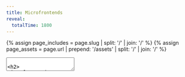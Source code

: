 ```yaml
---
title: Microfrontends
reveal:
  totalTime: 1800
---
```


<!-- Get the assets path, removing the trailing slash -->

{% assign page_includes = page.slug | split: '/' | join: '/' %}
{% assign page_assets = page.url | prepend: '/assets' | split: '/' | join: '/' %}

<style>
  .one-col {
    display: grid;
    grid-template-columns: 1fr;
  }

  .two-col {
    display: grid;
    grid-template-columns: 1fr 1fr;
  }

  .three-col {
    display: grid;
    grid-template-columns: 1fr 1fr 1fr;
  }

  .place-center {
    place-items: center;
  }

  .font-sm {
    font-size: 30px;
  }

  .font-md {
    .font-size: 35px;
  }

  .fragment.semi-fade-out-then-in {
    opacity: 1;
  }

  .fragment.semi-fade-out-then-in.current-fragment {
    opacity: .5;
  }

  [data-qr-code] img {
    padding: 16px;
    background: white;
  }
</style>

<section data-markdown>
<textarea data-template>

<h2>
Microfrontends
<br />
&
<br />
Module Federation
</h2>

Alex Lockhart

---

# Hi 👋

Notes:

- Before we get into things, let me introduce myself.
- Hi, I'm Alex.
- I grew up here in Halifax, and I've been working as a Software Developer for just about 7 years now.
- I even worked at REDSpace for just under a year!
- I spent the last few years in the UK working, before coming back to Halifax last year.

---

<div class="two-col">
  <img src="{{ page_assets }}/img/amelia-1.jpeg" />
  <img src="{{ page_assets }}/img/amelia-2.jpeg" />
</div>

Notes:

- And of course, most importantly, my partner and I have a cat named Amelia.

---

## Some Assumptions

- Create React App (CRA) <!-- .element: class="fragment" -->
- React (ReactDOM, rendering) <!-- .element: class="fragment" -->
- Some advanced React APIs (Lazy, Error Boundaries, Suspense) <!-- .element: class="fragment" -->
- Dependencies <!-- .element: class="fragment" -->
- Bundlers (Webpack, plugins, singletons) <!-- .element: class="fragment" -->

Notes:

- We're going to talk about a lot of things today!
- It's okay if you haven't used these things, or even heard of them before.
- I'm going to try to explain all the important bits as we go along.
- Knowledge of these is hopefully not necessary to understand this talk.
- But here's a few things that will come up.
- If you want to talk about these in-depth, come find me after the talk!
- First, we're going to be pretty React heavy tonight. That means:
- (next)
- I'll be assuming you're familiar with Create React App,
- (next)
- and React itself, as well as
- (next)
- some of the more advanced React APIs like Lazy, Error Boundaries, and Suspense.
- (next)
- We'll also be talking about dependencies,
- (next)
- and how they're bundled.

---

<!-- .slide: data-auto-animate data-auto-animate-id="the-problem" -->

## The Problem

<div class="three-col place-center">
  <img src="{{ page_assets }}/img/web-app-monolith.png" style="width: 40%; justify-self: end;" />
  <div class="r-stack" style="padding: 100px">
    <img src="{{ page_assets }}/img/arrow.png" />
    <img src="{{ page_assets }}/img/arrow.png" />
    <img src="{{ page_assets }}/img/arrow.png" />
    <img src="{{ page_assets }}/img/arrow.png" />
    <img src="{{ page_assets }}/img/arrow.png" />
    <img src="{{ page_assets }}/img/arrow.png" />
    <img src="{{ page_assets }}/img/arrow.png" />
    <img src="{{ page_assets }}/img/arrow.png" />
    <img src="{{ page_assets }}/img/arrow.png" />
  </div>
  <img src="{{ page_assets }}/img/server-monolith.png" style="width: 40%; justify-self: start;" />
</div>

Notes:

- The classic client-server relationship. Our business sells shapes!
- Our users go to our website, our app loads, and they do things that talk to the server.
- Business is going well. So well, in fact, that our application keeps growing.

---

<!-- .slide: data-auto-animate data-auto-animate-id="the-problem" -->

## The Problem

<style>
  .problem.many-arrow {
    padding: 40px;
  }

  .problem.many-arrow img {
    width: 40%;
    position: relative; 
  }
</style>

<div class="three-col place-center">
  <img src="{{ page_assets }}/img/web-app-monolith.png" />
  <div class="r-stack problem many-arrow">
    <img src="{{ page_assets }}/img/arrow.png" style="top: -20px; left: -15px" />
    <img src="{{ page_assets }}/img/arrow.png" style="top: 40px; left: -10px" />
    <img src="{{ page_assets }}/img/arrow.png" style="top: 60px; left: 0px" />
    <img src="{{ page_assets }}/img/arrow.png" style="top: -40px; left: 10px" />
    <img src="{{ page_assets }}/img/arrow.png" style="top: -80px; left: 5px" />
    <img src="{{ page_assets }}/img/arrow.png" style="top: 80px; left: -20px" /> 
    <img src="{{ page_assets }}/img/arrow.png" style="top: 0px; left: 15px" />
    <img src="{{ page_assets }}/img/arrow.png" style="top: 20px; left: -5px" />
    <img src="{{ page_assets }}/img/arrow.png" style="top: -60px; left: 20px" />
  </div>
  <img src="{{ page_assets }}/img/server-monolith.png" />
</div>

Notes:

- And GROWING.

---

## Why is this a problem?

- Longer build times <!-- .element: class="fragment" -->
- Longer load times <!-- .element: class="fragment" -->
- Lots of commits to the same code <!-- .element: class="fragment" -->

Notes:

- So why is this a problem?
- (next)
- Well, bigger applications also mean longer build times, both locally and in your CI pipeline.
  - When your application takes an hour to build… you have a problem.
- (next)
- Bigger applications also mean longer load times, which means that your users have to wait!
- (next)
- And, bigger applications probably mean a lot more developers all working on the same code.

---

## Goals

1. It should feel like one application <!-- .element: class="fragment" -->
2. It should be performant <!-- .element: class="fragment" -->
3. It should have a great development experience <!-- .element: class="fragment" -->

Notes:

- Looking at what we can do in the backend, we can set some goals.
- We want this to be a step forward, not a step back.
  - (next)
  - We had one application, and we want it to keep feeling like that.
    - Just like how our microservices feel like one API!
  - (next)
  - We don't want a performance hit for this.
    - Our users don't want a worse experience just so we can try fun things!
  - (next)
  - We want to keep our developer experience good.
    - Otherwise, what's the point!

---

<style>
  .microservices-diagram img {
    width: 50%;
  }
</style>

<div class="microservices-diagram place-center" style="display: grid; grid-template-columns: repeat(3, 1fr) 2fr;">
  <img src="{{ page_assets }}/img/web-app-monolith.png" />
  <img src="{{ page_assets }}/img/arrow.png" />
  <img src="{{ page_assets }}/img/server-blank.png" />
  <div class="two-col place-center">
    <img src="{{ page_assets }}/img/arrow.png" style="position: relative; top: 80px; rotate: -30deg;" />
    <img src="{{ page_assets }}/img/server-green.png" />
    <img src="{{ page_assets }}/img/arrow.png" style="position: relative; top: 20px; rotate: -15deg" />
    <img src="{{ page_assets }}/img/server-yellow.png" />
    <img src="{{ page_assets }}/img/arrow.png" style="position: relative; bottom: 20px; rotate: 15deg" />
    <img src="{{ page_assets }}/img/server-red.png" />
    <img src="{{ page_assets }}/img/arrow.png" style="position: relative; bottom: 80px; rotate: 30deg" />
    <img src="{{ page_assets }}/img/server-blue.png" />
  </div>
</div>

Notes:

- We have ways of achieving these goals on the backend. We can start splitting up our servers into a classic microservice architecture.
- Instead of a monolith that handles EVERYTHING, we have an entrypoint and a bunch of smaller microservices that handle specific slices of our business.
- This lets our development teams each focus on one or more individual microservices - no more giant merge conflicts because you’re in the same codebase with 100 other people.
- These microservices are also much faster to build and deploy - instead of waiting an hour for our monolith, it might take only 10 minutes for our microservice to deploy.
- And most importantly - if we do it right, our users will never be able to tell the difference.
- That’s great for our backend - but what about our web app?

---

<!-- .slide: data-auto-animate data-auto-animate-id="web-app-slices" -->

<div class="r-stack">
  <img src="{{ page_assets }}/img/web-app-blank.png" />
  <img src="{{ page_assets }}/img/web-app-green.png" style="position: relative; bottom: 60px; right: 95px;" />
  <img src="{{ page_assets }}/img/web-app-yellow.png" style="position: relative; right: 48px; top: 50px;" />
  <img src="{{ page_assets }}/img/web-app-red-blue.png" style="position: relative; left: 85px;" />
</div>

Notes:

- Well, what if we sliced it up?

---

<!-- .slide: data-auto-animate data-auto-animate-id="web-app-slices" -->

<div class="r-stack">
  <img src="{{ page_assets }}/img/web-app-blank.png" />
  <img src="{{ page_assets }}/img/web-app-green.png" style="position: relative; bottom: 100px; right: 300px;" />
  <img src="{{ page_assets }}/img/web-app-yellow.png" style="position: relative; right: 300px; top: 50px;" />
  <img src="{{ page_assets }}/img/web-app-red-blue.png" style="position: relative; left: 300px;" />
</div>

## Microfrontends <!-- .element: class="fragment" -->

## (or MFEs) <!-- .element: class="fragment" style="text-transform: initial" -->

Notes:

- Instead of a single monolith web application, we could break this up into multiple small ones
- Each small web app could then handle it's own things, and we'd stitch them together to make a single consistent experience
- (next)
- We could even call them.... **Microfrontends**
- (next)
- Or for short, MFEs

---

{% assign mfe_diagram_group_1 = 'data-fragment-index="1" class="fragment custom semi-fade-out-then-in"' %}
{% assign mfe_diagram_group_2 = 'data-fragment-index="2" class="fragment semi-fade-out"' %}
{% assign mfe_diagram_group_none = 'data-fragment-index="1" class="fragment semi-fade-out"' %}

<style>
  .mfe-diagram img {
    width: 50%;
  }
</style>

<div class="mfe-diagram place-center" style="display: grid; grid-template-columns: 1fr 3fr 1fr 1fr;">
  <img src="{{ page_assets }}/img/web-app-blank.png" {{ mfe_diagram_group_2 }} style="width: 100%;" />
  <div class="three-col place-center">
    <img src="{{ page_assets }}/img/arrow.png" {{ mfe_diagram_group_none }} style="position: relative; top: 60px; rotate: -30deg;" />
    <img src="{{ page_assets }}/img/web-app-green.png" {{ mfe_diagram_group_1 }} style="width: 75%;" />
    <img src="{{ page_assets }}/img/arrow.png" {{ mfe_diagram_group_none }} style="position: relative; top: 60px; rotate: 30deg;" />
    <img src="{{ page_assets }}/img/arrow.png" {{ mfe_diagram_group_none }} />
    <img src="{{ page_assets }}/img/web-app-yellow.png" {{ mfe_diagram_group_1 }} style="width: 75%;"  />
    <img src="{{ page_assets }}/img/arrow.png" {{ mfe_diagram_group_none }} />
    <img src="{{ page_assets }}/img/arrow.png" {{ mfe_diagram_group_none }} style="position: relative; bottom: 60px; rotate: 30deg;" />
    <img src="{{ page_assets }}/img/web-app-red-blue.png" {{ mfe_diagram_group_1 }} style="width: 75%;" />
    <img src="{{ page_assets }}/img/arrow.png" {{ mfe_diagram_group_none }} style="position: relative; bottom: 60px; rotate: -30deg;" />
  </div>
  <img src="{{ page_assets }}/img/server-blank.png" {{ mfe_diagram_group_none }} />
  <img src="{{ page_assets }}/img/arrow.png" {{ mfe_diagram_group_none }} />
</div>

Notes:

- So how would this work?
- Well, if we follow the general pattern of the microservices, we'd have...
- (next)
- A main entrypoint into our application. Let's call this the **host**.
  - It's going to be as lean as possible.
  - It's going to be responsible for bootstrapping our application in the browser.
  - It's going to be responsible for loading the rest of our application.
- (next)
- And the rest of our application is going to be made up of all those slices we made. Let's call these **remotes**.
  - They're going to be responsible for exporting modules that our host can load.
  - They're going to be responsible for all of our business logic.
- So how do we stitch these together?

---

<!-- .slide: data-auto-animate data-auto-animate-id="module-federation" -->

## Module Federation

Notes:

- There's a couple different ways, but I'm going to talk about an approach using Module Federation.

---

<!-- .slide: data-auto-animate data-auto-animate-id="module-federation" -->

## Module Federation

https://module-federation.io/

Notes:

- This won't be a full tutorial, but if you want to learn more, I suggest checking out their Github organization.
- You can find support for even more tools there.

---

<!-- .slide: data-auto-animate data-auto-animate-id="module-federation" -->

## Webpack

## Module Federation

## In React <!-- .element: class="fragment" -->

Notes:

- Today, though, let's focus on Webpack Module Federation.
  - I know: Webpack! Why not vite or esbuild or snowpack or rollup or...
  - Module Federation was first introduced in Webpack 5.
  - It's since been ported to other bundlers.
  - It's what I'm most familiar with.
  - And I promise, a lot of the config we go over will be transferrable to other bundlers.
- (next)
- And because I haven't narrowed my focus enough, let's focus specifically on React web applications.
  - Not to worry - if you don't use React, a lot of these concepts can still apply to you. It's all just Javascript modules!

---

## Get Building 🛠️

Notes:

- Before we can setup Module Federation, we need some apps!
- We're going to create a single host app and two remote apps.
- And as much as I'm sure you'd love to watch me live code three apps... I'm going to skip that bit.
- But, all the slides and code will be available at the end.

---

<!-- .slide: data-background-color="white" data-background-iframe="https://lockhart.dev/module-federation-example/host-app/#/remote1?spin=true" data-preload -->

Notes:

- We have a host app with a set of tabs that will let us load other content.
- For now, it's just spinning, waiting for the remotes!

---

<!-- .slide: data-background-color="white" data-background-iframe="https://lockhart.dev/module-federation-example/remote-app-1/" data-preload -->

Notes:

- We have our first remote app: a list of products.

---

<!-- .slide: data-background-color="white" data-background-iframe="https://lockhart.dev/module-federation-example/remote-app-2/" data-preload -->

Notes:

- And we have our second remote app: a checkout form.
- Now, let's put them all together!

---

# Setup

## Remotes

Notes:

- First, let's check out how we configure our remotes.

---

## Remote Webpack Config

```sh
npm i react-app-rewired webpack-merge
```

<div class="font-md">

```js [|10,15|11|16|17-19]
{% include_relative {{ page_includes | append: '/code/remote-webpack-config.js' }} %}
```

</div>

Notes:

- There's a lot here! Let's break it down.
  - (next)
  - First, we name this app so that Webpack can refer to it later.
  - (next)
  - We add a public path where this remote can be reached from the browser. For now, we'll do `localhost`.
  - (next)
  - Then, we added the name of the file that can be used to load this remote.
  - (next)
  - And finally, we get to the good bit!
    - We declare what components we expose through that `remoteEntry.js` file.
    - Here, we're exposing an `App` component. Let's look at how we do that.

---

## `remote` Entrypoint

```ts [|5]
// src/bootstrap/remote.tsx

import { App } from "../App";

export default App;
```

Notes:

- The `remote` entrypoint!
- Remember: our remote apps don't create the React root nor do any bootstraping. The host does that.
- So, this entrypoint doesn't! It just exports the component we want to expose.
- We want it as basic as possible!
  - If we wrap our App with providers here, they'll cover up the ones from the host.
- (next)
- And we want to make this a default export. Named exports can work too, but they're a bit more work to setup.

---

## Remote Webpack Config

<div class="font-md">

```js [20-30]
{% include_relative {{ page_includes | append: '/code/remote-webpack-config.js' }} %}
```

</div>

Notes:

- Back to the config. There was one more section we didn't look at.
- We declared the dependencies that this remote "shares".
  - Let's take a look at what this means.

---

## Dependencies

<div class="font-sm">

```json [6-26]
{% include_relative {{ page_includes | append: '/code/remote-package.json' }} %}
```

</div>

Notes:

- Here's the package.json for one of our remote apps.
- Like you can see here, we've got a lot of dependencies!
  - React, React DOM, ...
  - But also some others, like Material UI.
- Each of these dependencies represents "someone else's code" that we are using.
- They also tend to make up the bulk of our app's bundle size.
- And the bigger our bundle size, the more our users need to download before using our app!
- But wait.. if we have three different apps, aren't we tripling the number of times we need to download our dependencies?
  - This is what sharing is for!

---

## Sharing Dependencies

<div class="font-md">

```js [20-30|5|20-30]
{% include_relative {{ page_includes | append: '/code/remote-webpack-config.js' }} %}
```

</div>

Notes:

- Right. We've got our sharing config in our webpack file.
- (next)
- And we are importing the dependencies we want to share from our package.json, essentially saying "share everything."
- (next)
- Let's see what that results in.

---

<div class="two-col font-sm">
<div>

Module Federation ❌

```sh [|8|7]
build
├── index.html
└── static
    ├── css
    │   └── main.8a685450.css
    └── js
        ├── 787.83a184bd.chunk.js
        └── main.d2804cea.js
```

</div>
<div>

Module Federation + Sharing ✅

```sh [|21|7-20]
build
├── index.html
└── static
    ├── css
    │   └── 735.19f42a5c.chunk.css
    └── js
        ├── 164.d173b888.chunk.js
        ├── 184.658dae2a.chunk.js
        ├── 192.eeafc2fa.chunk.js
        ├── 225.77016a9a.chunk.js
        ├── 357.e948afb0.chunk.js
        ├── 361.5b8c06a6.chunk.js
        ├── 677.5bffb570.chunk.js
        ├── 702.bc15c451.chunk.js
        ├── 73.23dbfaa2.chunk.js
        ├── 735.693974f1.chunk.js
        ├── 783.97111ac3.chunk.js
        ├── 787.1912ef9c.chunk.js
        ├── 791.6276d6ee.chunk.js
        ├── 938.c91fb019.chunk.js
        └── main.24d3dcb7.js
```

</div>

Notes:

- Let's start by taking a look at the result of our build.
- On the left hand side, we have a standard CRA output.
  - (next)
  - We've got our main bundle with _everything_ in it
  - (next)
  - And we've got a separate bundle that is really just the `web-vitals` package.
- On the right hand side, through, is a different story.
  - (next)
  - We've still got a main bundle, but it's _very_ small. Pretty much just Webpack.
  - (next)
  - And then we've got a ton of other bundles. In fact, we've got roughly one for every dependency that we are sharing.
    - "But how do we know that?" I'm glad you asked!

---

```sh
npm run build
npx source-map-explorer 'build/static/js/*.js'
```

Notes:

- Let's build our apps, and then we can analyze the build with our source map explorer!

---

<!-- .slide: data-background-color="white" data-background-iframe="https://lockhart.dev/module-federation-example/remote-app-1/source-map-explorer.html" data-preload -->

Notes:

- And that will show us... this!
- First, let's talk about what we're looking at.
- Roughly, each square we see is proportionate to the size it takes up in our final bundle size.
- See this giant one? That's Material UI.
- Want to guess how much of this is "our" code?
- That's right, it's the square **way** down in the bottom right. 0.6% of our bundle size.
- If we were to go through the rest of these, we'd see that each of these chunks is (roughly) a single dependency that we are sharing.
- **This** is where Module Federation really shines.
  - Since each of these chunks is a dependency, we can choose what we load.
  - If the host has already loaded Material UI, we can just skip loading this entire chunk!
  - That's a massive savings in bundle size, and a massive savings in load time for our users.

---

## Sharing Dependencies

```ts [20-30|21|22,23,26,27]
{% include_relative {{ page_includes | append: '/code/remote-webpack-config.js' }} %}
```

Notes:

- One more thing.
- (next)
- You'll notice that for most of the dependencies, we're just spreading them.
- (next)
- But for React and React DOM, we're adding some extra - we're declaring them `singleton`s.
  - A `singleton` shared dependency means that only one version will ever be present in the runtime.
  - This is super important for React and React DOM since they have set global state as part of their operations.
  - Without this, our remotes will create their own React references, and everything will fall apart.

---

# 😮‍💨

Notes:

- That's a lot.
- Phew.
- We've covered a lot of ground here.
  - We've talked about how to export components from our remotes.
  - And we've talked about how to share dependencies to increase our performance.
- Let's keep going. Almost done.

---

# Setup

## Hosts

Notes:

- Let's check out how we configure our hosts. We'll make this quick.

---

## Host Webpack Config

```sh
npm i react-app-rewired webpack-merge
```

<div class="font-md">

```js [|15-25|11-14]
{% include_relative {{ page_includes | append: '/code/host-webpack-config.js' }} %}
```

</div>

Notes:

- There's a bit less config here.
- (next)
- We've got the same shared dependencies again.
  - And it has to be the same! If the remote shares something that the host doesn't, it won't be shared.
- (next)
- But this is the fun bit. Here we declare what remote apps this project can access.

---

<!-- .slide: data-auto-animate data-auto-animate-id="remote-url" -->

## Remote URL

```text
remote_app_1@http://localhost:3001/remoteEntry.js
```

Notes:

- Let's take a closer look.
- This path that we use here, we actually build this up out of the configuration we use in the remote.

---

<!-- .slide: data-auto-animate data-auto-animate-id="remote-url" -->

## Remote URL

```text
remote_app_1@http://localhost:3001/remoteEntry.js
```

```text
{name}@{publicPath}{filename}
```

<div class="font-md">

```js [11,15,16]
{% include_relative {{ page_includes | append: '/code/remote-webpack-config.js' }} %}
```

</div>

Notes:

- The `name` is our "username" in the URL
- The `publicPath` becomes the base of our URL
- And the `filename` becomes the file we append to the base.

---

<!-- .slide: data-auto-animate data-auto-animate-id="get-our-host-ready" -->

## Render Our Remote

<div class="font-md">

```tsx [|1|3-7|3,7|4,6|5]
const Remote1App = React.lazy(() => import("remote_app_1/App"));

<ErrorBoundary fallback={<h1>🤷</h1>}>
  <React.Suspense fallback={<CircularProgress />}>
    <Remote1App />
  </React.Suspense>
</ErrorBoundary>;
```

</div>

Notes:

- Awesome. Now we're ready to use it!
- (next)
- First, we import it. The module we import is "name of remote in webpack" / "name of exposed component"
  - The `React.lazy` is important here, too. With this, we'll only fetch the remote bundle when we need to render it.
- (next)
- Then we use it!
  - (next)
  - We wrap the whole thing in an error boundary in case the component fails to load.
  - (next)
  - We wrap it in Suspense too, so that we can display a spinner while it loads.
  - (next)
  - And then we just render the component.
    - We're just rendering it as-is, but this is a fully fledged React component! You can pass props, you can wrap it in other components, you can do whatever you like.

---

# Last Thing!

---

<!-- .slide: data-auto-animate data-auto-animate-id="bootstrapping-locally" -->

## `host` Entrypoint

```tsx []
// src/bootstrap/host.tsx

import React from "react";
import ReactDOM from "react-dom/client";
import { App } from "../App";
import "../index.css";

const root = ReactDOM.createRoot(document.getElementById("root"));
root.render(
  <React.StrictMode>
    <App />
  </React.StrictMode>
);
```

Notes:

- Remember, we said that the host was responsible for bootstrapping our application in the browser.
- So we need a host entrypoint!
- There's not much to discuss here. This is just the standard CRA `index.tsx` file, moved & renamed.
  - It imports the App, creates the root, and renders it.
- But! The fun thing is we add this to our remotes, too!
  - In our host, we use the host entrypoint both to deploy the application, and when developing it.
  - In our remotes, we use it mainly for development. That way we don't need to run our whole platform locally to develop our apps!

---

<!-- .slide: data-auto-animate data-auto-animate-id="bootstrapping-locally" -->

## `host` Entrypoint

```tsx [|3-4|6-8]
// src/index.ts

// ❌ This won't work once we turn on Module Federation!
// import "./bootstrap/host";

// 🪄 magic
// Import the component, create the React root, render...
import("./bootstrap/host").catch((e) => console.error(e));

// TS wants an import, export, or an
// empty 'export {}' statement to make it a module.
export {};
```

Notes:

- But there's an important wrinkle here.
- (next)
- We don't just import the entrypoint. That's important.
  - This would work without Module Federation, but with it, we will just get a blank screen.
- (next)
- Instead, we make it import our entrypoint asynchronously.
- Remember all those chunks? Well, if those chunks are our dependencies, we need fetch them before we can fetch our app.
- By importing our host entrypoint async, we make sure that all of our dependencies are loaded before we try to render our app.

---

# 🥁 🥁 🥁

---

<!-- .slide: data-background-color="white" data-background-iframe="https://lockhart.dev/module-federation-example/host-app" data-preload -->

# 🎉 🎉 🎉 <!-- .element: class="fragment fade-out" -->

Notes:

- And it Just Works™️
- (next)
- And not only does it work, but we get some amazing benefits.
  - First off, our host-app provides an MUI theme. And if the theme changes in the host, it changes the remotes, too!
  - Now think, what if we had a shared React Query context? Or a shared React Router context? We'd be able to do a ton of really powerful things, all with different apps!

---

## Did We Meet Our Goals?

1. It should feel like one application <!-- .element: class="fragment" -->
2. It should be performant <!-- .element: class="fragment" -->
3. It should have a great development experience <!-- .element: class="fragment" -->

Notes:

- Let's revisit our goals.
- (next)
- This feels like one application. And in truth it is! Everything gets loaded into the same JS runtime.
- (next)
- This is also fairly performant. We end up have to make more network requests, but we aren't downloading React three times. We aren't eagerly fetching every remote. And once it's all in the browser, it works great.
- (next)
- And finally, while I didn't get into it much today, it's easy to develop on. I can work on a single MFE in isolation and not worry about having to bootstrap the world to get there.

---

## Gotchas

1. Caching <!-- .element: class="fragment" -->
2. Deployments <!-- .element: class="fragment" -->
3. Dependency Clashes <!-- .element: class="fragment" -->
4. Dirty Contexts <!-- .element: class="fragment" -->

Notes:

- Finally, there are some gotchas.
- (next)
- You'll recall that we load the remote MFEs with a `remoteEntry.js` file.
  - It has no hash! If it did, our host couldn't find it.
  - **But**, this means we need to be super careful that our webserver and our browser don't cache it.
- (next)
- Part of this comes up when we deploy.
  - If our host has loaded the `remoteEntry.js` file, but not the chunks, what happens if we deploy?
  - The chunks might have changed, and might not be available any more.
  - To get around this, we can either keep old versions accessible for a period of time, or we can make the host re-fetch the `remoteEntry.js` file if it fails to load a chunk.
- (next)
- With all these shared dependencies rolling around, we need to be careful.
  - React Router specifically wants the **same exact** version to be used across the entire runtime. Otherwise, your remotes might fail to load!
- (next)
- And finally, dirty contexts. If one of your remotes loads some global CSS, the rest of your app is going to see it. That can be a great thing! But it can also muck things up.

---

## ✂️ Cut For Time ✂️

- A Remote can be a Host, too!
- We can federate any JS modules - not just components.
- We can have an app made up of mixed frameworks!

---

## Thank you!

<div class="two-col place-center">
  <div class="one-col place-center">
    <p>Alex Lockhart</p>
    <img src="/assets/profile.jpg" alt="a photo of the author" style="width: 200px" />
    <img src="{{ page_assets }}/img/logo-datasite-light.svg" style="width: 200px" />
  </div>
  <div class="one-col place-center" style="width: 100%">
    <a href="https://lockhart.dev">lockhart.dev</a>
    <div data-qr-code="{% post_url 2023-06-14-microfrontends-and-module-federation %}" />
  </div>
</div>

</textarea>
</section>
